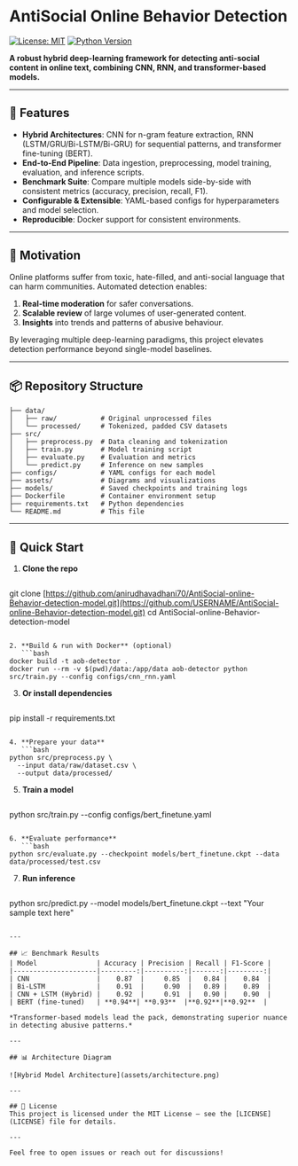 # AntiSocial Online Behavior Detection

[![License: MIT](https://img.shields.io/badge/License-MIT-blue.svg)](LICENSE) [![Python Version](https://img.shields.io/badge/python-3.8%2B-green.svg)](https://python.org)

**A robust hybrid deep-learning framework for detecting anti-social content in online text, combining CNN, RNN, and transformer-based models.**

---

## 🚀 Features

* **Hybrid Architectures**: CNN for n-gram feature extraction, RNN (LSTM/GRU/Bi-LSTM/Bi-GRU) for sequential patterns, and transformer fine-tuning (BERT).
* **End-to-End Pipeline**: Data ingestion, preprocessing, model training, evaluation, and inference scripts.
* **Benchmark Suite**: Compare multiple models side-by-side with consistent metrics (accuracy, precision, recall, F1).
* **Configurable & Extensible**: YAML-based configs for hyperparameters and model selection.
* **Reproducible**: Docker support for consistent environments.

---

## 🎯 Motivation

Online platforms suffer from toxic, hate-filled, and anti-social language that can harm communities. Automated detection enables:

1. **Real-time moderation** for safer conversations.
2. **Scalable review** of large volumes of user-generated content.
3. **Insights** into trends and patterns of abusive behaviour.

By leveraging multiple deep-learning paradigms, this project elevates detection performance beyond single-model baselines.

---

## 📦 Repository Structure

```
├── data/
│   ├── raw/           # Original unprocessed files
│   └── processed/     # Tokenized, padded CSV datasets
├── src/
│   ├── preprocess.py  # Data cleaning and tokenization
│   ├── train.py       # Model training script
│   ├── evaluate.py    # Evaluation and metrics
│   └── predict.py     # Inference on new samples
├── configs/           # YAML configs for each model
├── assets/            # Diagrams and visualizations
├── models/            # Saved checkpoints and training logs
├── Dockerfile         # Container environment setup
├── requirements.txt   # Python dependencies
└── README.md          # This file
```

---

## 📖 Quick Start

1. **Clone the repo**

   ```bash
   ```

git clone [https://github.com/anirudhavadhani70/AntiSocial-online-Behavior-detection-model.git](https://github.com/USERNAME/AntiSocial-online-Behavior-detection-model.git)
cd AntiSocial-online-Behavior-detection-model

````

2. **Build & run with Docker** (optional)
   ```bash
docker build -t aob-detector .
docker run --rm -v $(pwd)/data:/app/data aob-detector python src/train.py --config configs/cnn_rnn.yaml
````

3. **Or install dependencies**

   ```bash
   ```

pip install -r requirements.txt

````

4. **Prepare your data**
   ```bash
python src/preprocess.py \
  --input data/raw/dataset.csv \
  --output data/processed/
````

5. **Train a model**

   ```bash
   ```

python src/train.py --config configs/bert\_finetune.yaml

````

6. **Evaluate performance**
   ```bash
python src/evaluate.py --checkpoint models/bert_finetune.ckpt --data data/processed/test.csv
````

7. **Run inference**

   ```bash
   ```

python src/predict.py --model models/bert\_finetune.ckpt --text "Your sample text here"

```

---

## 📈 Benchmark Results
| Model               | Accuracy | Precision | Recall | F1‑Score |
|---------------------|---------:|----------:|-------:|---------:|
| CNN                 |    0.87  |     0.85  |   0.84 |    0.84  |
| Bi-LSTM             |    0.91  |     0.90  |   0.89 |    0.89  |
| CNN + LSTM (Hybrid) |    0.92  |     0.91  |   0.90 |    0.90  |
| BERT (fine-tuned)   | **0.94**| **0.93**  |**0.92**|**0.92**  |

*Transformer-based models lead the pack, demonstrating superior nuance in detecting abusive patterns.*

---

## 📊 Architecture Diagram

![Hybrid Model Architecture](assets/architecture.png)

---

## 📝 License
This project is licensed under the MIT License — see the [LICENSE](LICENSE) file for details.

---

Feel free to open issues or reach out for discussions!

```
